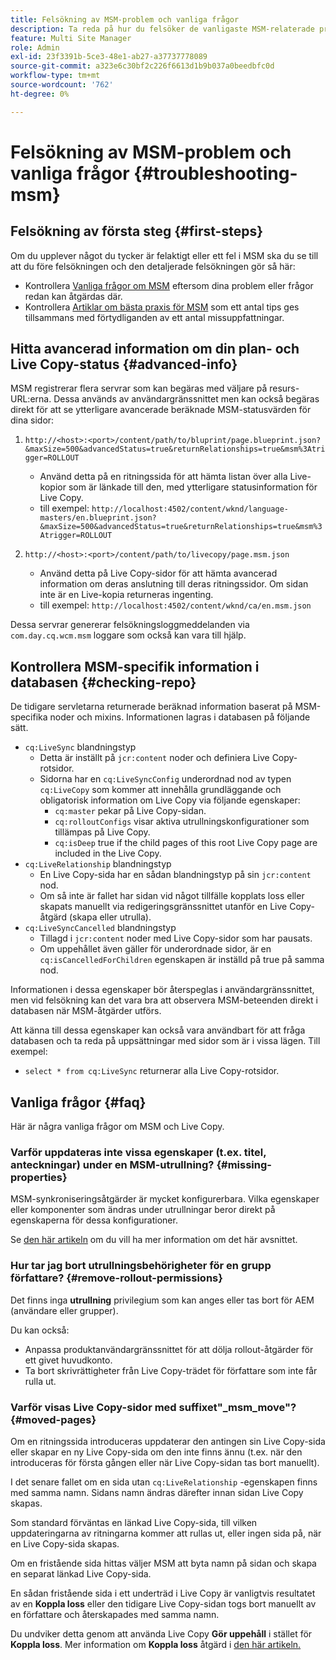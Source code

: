 ```yaml
---
title: Felsökning av MSM-problem och vanliga frågor
description: Ta reda på hur du felsöker de vanligaste MSM-relaterade problemen och får svar på de vanligaste MSM-relaterade frågorna.
feature: Multi Site Manager
role: Admin
exl-id: 23f3391b-5ce3-48e1-ab27-a37737778089
source-git-commit: a323e6c30bf2c226f6613d1b9b037a0beedbfc0d
workflow-type: tm+mt
source-wordcount: '762'
ht-degree: 0%

---
```


# Felsökning av MSM-problem och vanliga frågor {#troubleshooting-msm}

## Felsökning av första steg {#first-steps}

Om du upplever något du tycker är felaktigt eller ett fel i MSM ska du se till att du före felsökningen och den detaljerade felsökningen gör så här:

* Kontrollera [Vanliga frågor om MSM](#faq) eftersom dina problem eller frågor redan kan åtgärdas där.
* Kontrollera [Artiklar om bästa praxis för MSM](msm-best-practices.md) som ett antal tips ges tillsammans med förtydliganden av ett antal missuppfattningar.

## Hitta avancerad information om din plan- och Live Copy-status {#advanced-info}

MSM registrerar flera servrar som kan begäras med väljare på resurs-URL:erna. Dessa används av användargränssnittet men kan också begäras direkt för att se ytterligare avancerade beräknade MSM-statusvärden för dina sidor:

1. `http://<host>:<port>/content/path/to/bluprint/page.blueprint.json?&maxSize=500&advancedStatus=true&returnRelationships=true&msm%3Atrigger=ROLLOUT`
   * Använd detta på en ritningssida för att hämta listan över alla Live-kopior som är länkade till den, med ytterligare statusinformation för Live Copy.
   * till exempel:
      `http://localhost:4502/content/wknd/language-masters/en.blueprint.json?&maxSize=500&advancedStatus=true&returnRelationships=true&msm%3Atrigger=ROLLOUT`


1. `http://<host>:<port>/content/path/to/livecopy/page.msm.json`
   * Använd detta på Live Copy-sidor för att hämta avancerad information om deras anslutning till deras ritningssidor. Om sidan inte är en Live-kopia returneras ingenting.
   * till exempel:
      `http://localhost:4502/content/wknd/ca/en.msm.json`

Dessa servrar genererar felsökningsloggmeddelanden via `com.day.cq.wcm.msm` loggare som också kan vara till hjälp.

## Kontrollera MSM-specifik information i databasen {#checking-repo}

De tidigare servletarna returnerade beräknad information baserat på MSM-specifika noder och mixins. Informationen lagras i databasen på följande sätt.

* `cq:LiveSync` blandningstyp
   * Detta är inställt på `jcr:content` noder och definiera Live Copy-rotsidor.
   * Sidorna har en `cq:LiveSyncConfig` underordnad nod av typen `cq:LiveCopy` som kommer att innehålla grundläggande och obligatorisk information om Live Copy via följande egenskaper:
      * `cq:master` pekar på Live Copy-sidan.
      * `cq:rolloutConfigs` visar aktiva utrullningskonfigurationer som tillämpas på Live Copy.
      * `cq:isDeep` true if the child pages of this root Live Copy page are included in the Live Copy.
* `cq:LiveRelationship` blandningstyp
   * En Live Copy-sida har en sådan blandningstyp på sin `jcr:content` nod.
   * Om så inte är fallet har sidan vid något tillfälle kopplats loss eller skapats manuellt via redigeringsgränssnittet utanför en Live Copy-åtgärd (skapa eller utrulla).
* `cq:LiveSyncCancelled` blandningstyp
   * Tillagd i `jcr:content` noder med Live Copy-sidor som har pausats.
   * Om uppehållet även gäller för underordnade sidor, är en `cq:isCancelledForChildren` egenskapen är inställd på true på samma nod.

Informationen i dessa egenskaper bör återspeglas i användargränssnittet, men vid felsökning kan det vara bra att observera MSM-beteenden direkt i databasen när MSM-åtgärder utförs.

Att känna till dessa egenskaper kan också vara användbart för att fråga databasen och ta reda på uppsättningar med sidor som är i vissa lägen. Till exempel:

* `select * from cq:LiveSync` returnerar alla Live Copy-rotsidor.

## Vanliga frågor {#faq}

Här är några vanliga frågor om MSM och Live Copy.

### Varför uppdateras inte vissa egenskaper (t.ex. titel, anteckningar) under en MSM-utrullning? {#missing-properties}

MSM-synkroniseringsåtgärder är mycket konfigurerbara. Vilka egenskaper eller komponenter som ändras under utrullningar beror direkt på egenskaperna för dessa konfigurationer.

Se [den här artikeln](msm-best-practices.md) om du vill ha mer information om det här avsnittet.

### Hur tar jag bort utrullningsbehörigheter för en grupp författare? {#remove-rollout-permissions}

Det finns inga **utrullning** privilegium som kan anges eller tas bort för AEM (användare eller grupper).

Du kan också:

* Anpassa produktanvändargränssnittet för att dölja rollout-åtgärder för ett givet huvudkonto.
* Ta bort skrivrättigheter från Live Copy-trädet för författare som inte får rulla ut.

### Varför visas Live Copy-sidor med suffixet&quot;_msm_move&quot;? {#moved-pages}

Om en ritningssida introduceras uppdaterar den antingen sin Live Copy-sida eller skapar en ny Live Copy-sida om den inte finns ännu (t.ex. när den introduceras för första gången eller när Live Copy-sidan tas bort manuellt).

I det senare fallet om en sida utan `cq:LiveRelationship` -egenskapen finns med samma namn. Sidans namn ändras därefter innan sidan Live Copy skapas.

Som standard förväntas en länkad Live Copy-sida, till vilken uppdateringarna av ritningarna kommer att rullas ut, eller ingen sida på, när en Live Copy-sida skapas.

Om en fristående sida hittas väljer MSM att byta namn på sidan och skapa en separat länkad Live Copy-sida.

En sådan fristående sida i ett underträd i Live Copy är vanligtvis resultatet av en **Koppla loss** eller den tidigare Live Copy-sidan togs bort manuellt av en författare och återskapades med samma namn.

Du undviker detta genom att använda Live Copy **Gör uppehåll** i stället för **Koppla loss**. Mer information om **Koppla loss** åtgärd i [den här artikeln.](msm-livecopy.md)
